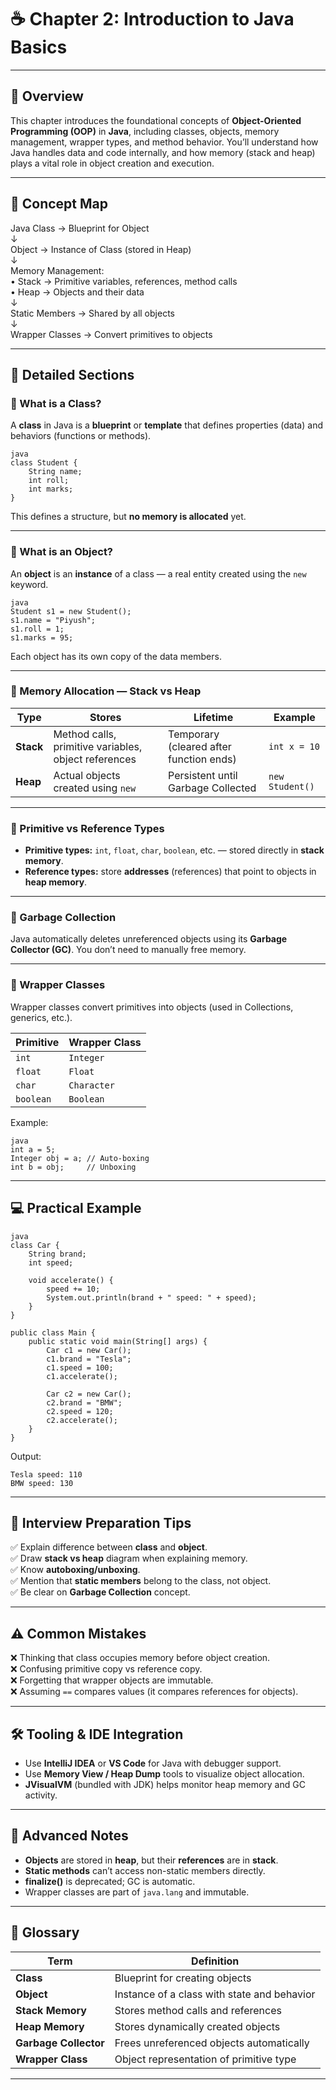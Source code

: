 # ☕ Chapter 2: Introduction to Java Basics

---

## 📘 Overview
This chapter introduces the foundational concepts of **Object-Oriented Programming (OOP)** in **Java**, including classes, objects, memory management, wrapper types, and method behavior. You’ll understand how Java handles data and code internally, and how memory (stack and heap) plays a vital role in object creation and execution.

---

## 🧭 Concept Map
Java Class → Blueprint for Object  
↓  
Object → Instance of Class (stored in Heap)  
↓  
Memory Management:  
• Stack → Primitive variables, references, method calls  
• Heap → Objects and their data  
↓  
Static Members → Shared by all objects  
↓  
Wrapper Classes → Convert primitives to objects  

---

## 🧩 Detailed Sections

### 🔹 What is a Class?
A **class** in Java is a **blueprint** or **template** that defines properties (data) and behaviors (functions or methods).

```
java
class Student {
    String name;
    int roll;
    int marks;
}
```


This defines a structure, but **no memory is allocated** yet.

---

### 🔹 What is an Object?
An **object** is an **instance** of a class — a real entity created using the `new` keyword.

```
java
Student s1 = new Student();
s1.name = "Piyush";
s1.roll = 1;
s1.marks = 95;
```

Each object has its own copy of the data members.

---

### 🔹 Memory Allocation — Stack vs Heap

| Type | Stores | Lifetime | Example |
|------|---------|-----------|----------|
| **Stack** | Method calls, primitive variables, object references | Temporary (cleared after function ends) | `int x = 10` |
| **Heap** | Actual objects created using `new` | Persistent until Garbage Collected | `new Student()` |

---

### 🔹 Primitive vs Reference Types
- **Primitive types:** `int`, `float`, `char`, `boolean`, etc. — stored directly in **stack memory**.  
- **Reference types:** store **addresses** (references) that point to objects in **heap memory**.

---

### 🔹 Garbage Collection
Java automatically deletes unreferenced objects using its **Garbage Collector (GC)**. You don’t need to manually free memory.

---

### 🔹 Wrapper Classes
Wrapper classes convert primitives into objects (used in Collections, generics, etc.).

| Primitive | Wrapper Class |
|------------|---------------|
| `int` | `Integer` |
| `float` | `Float` |
| `char` | `Character` |
| `boolean` | `Boolean` |

Example:
```
java
int a = 5;
Integer obj = a; // Auto-boxing
int b = obj;     // Unboxing
```

---

## 💻 Practical Example

```
java
class Car {
    String brand;
    int speed;

    void accelerate() {
        speed += 10;
        System.out.println(brand + " speed: " + speed);
    }
}

public class Main {
    public static void main(String[] args) {
        Car c1 = new Car();
        c1.brand = "Tesla";
        c1.speed = 100;
        c1.accelerate();

        Car c2 = new Car();
        c2.brand = "BMW";
        c2.speed = 120;
        c2.accelerate();
    }
}
```

Output:
```
Tesla speed: 110
BMW speed: 130
```

---

## 🎯 Interview Preparation Tips

✅ Explain difference between **class** and **object**.  
✅ Draw **stack vs heap** diagram when explaining memory.  
✅ Know **autoboxing/unboxing**.  
✅ Mention that **static members** belong to the class, not object.  
✅ Be clear on **Garbage Collection** concept.  

---

## ⚠️ Common Mistakes

❌ Thinking that class occupies memory before object creation.  
❌ Confusing primitive copy vs reference copy.  
❌ Forgetting that wrapper objects are immutable.  
❌ Assuming `==` compares values (it compares references for objects).  

---

## 🛠️ Tooling & IDE Integration

- Use **IntelliJ IDEA** or **VS Code** for Java with debugger support.  
- Use **Memory View / Heap Dump** tools to visualize object allocation.  
- **JVisualVM** (bundled with JDK) helps monitor heap memory and GC activity.

---

## 🧠 Advanced Notes

- **Objects** are stored in **heap**, but their **references** are in **stack**.  
- **Static methods** can’t access non-static members directly.  
- **finalize()** is deprecated; GC is automatic.  
- Wrapper classes are part of `java.lang` and immutable.

---

## 🧾 Glossary

| Term | Definition |
|------|-------------|
| **Class** | Blueprint for creating objects |
| **Object** | Instance of a class with state and behavior |
| **Stack Memory** | Stores method calls and references |
| **Heap Memory** | Stores dynamically created objects |
| **Garbage Collector** | Frees unreferenced objects automatically |
| **Wrapper Class** | Object representation of primitive type |

---
